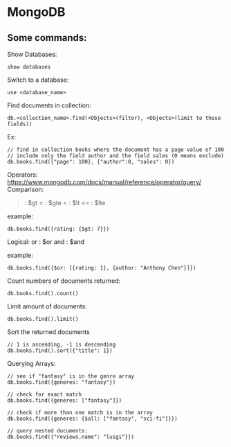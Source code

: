 # MongoDB

## Some commands:

Show Databases:

```
show databases
```

Switch to a database:

```
use <database_name>
```

Find documents in collection:

```
db.<collection_name>.find(<Objects>(filter), <Objects>(limit to these fields))
```

Ex:

```
// find in collection books where the document has a page value of 100
// include only the field author and the field sales (0 means exclude)
db.books.find({"page": 100}, {"author":0, "sales": 0})
```

Operators:
https://www.mongodb.com/docs/manual/reference/operator/query/
Comparison:

> : $gt
> = : $gte
> < : $lt
> <= : $lte

example:

```
db.books.find({rating: {$gt: 7}})
```

Logical:
or : $or
and : $and

example:

```
db.books.find({$or: [{rating: 1}, {author: "Anthony Chen"}]})
```

Count numbers of documents returned:

```
db.books.find().count()
```

Limit amount of documents:

```
db.books.find().limit()
```

Sort the returned documents

```
// 1 is ascending, -1 is descending
db.books.find().sort({"title": 1})
```

Querying Arrays:

```
// see if "fantasy" is in the genre array
db.books.find({generes: "fantasy"})

// check for exact match
db.books.find({generes: ["fantasy"]})

// check if more than one match is in the array
db.books.find({generes: {$all: ["fantasy", "sci-fi"]}})

// query nested documents:
db.books.find({"reviews.name": "luigi"}})

```
